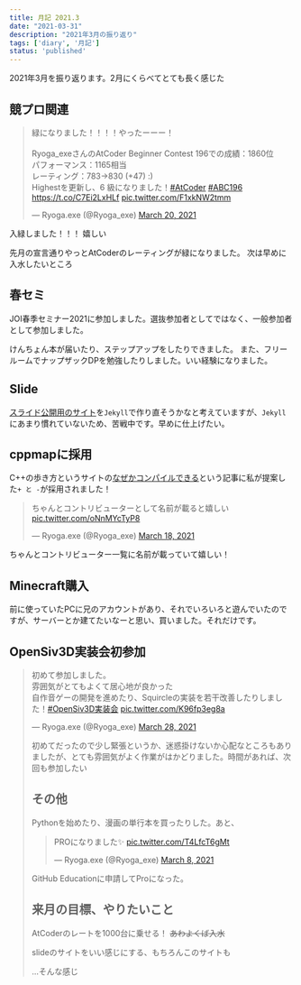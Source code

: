 ```yaml
---
title: 月記 2021.3
date: "2021-03-31"
description: "2021年3月の振り返り"
tags: ['diary', '月記']
status: 'published'
---
```


2021年3月を振り返ります。2月にくらべてとても長く感じた

## 競プロ関連

<blockquote class="twitter-tweet"><p lang="ja" dir="ltr">緑になりました！！！！やったーーー！<br><br>Ryoga_exeさんのAtCoder Beginner Contest 196での成績：1860位<br>パフォーマンス：1165相当<br>レーティング：783→830 (+47) :)<br>Highestを更新し、6 級になりました！<a href="https://twitter.com/hashtag/AtCoder?src=hash&amp;ref_src=twsrc%5Etfw">#AtCoder</a> <a href="https://twitter.com/hashtag/ABC196?src=hash&amp;ref_src=twsrc%5Etfw">#ABC196</a> <a href="https://t.co/C7Ei2LxHLf">https://t.co/C7Ei2LxHLf</a> <a href="https://t.co/F1xkNW2tmm">pic.twitter.com/F1xkNW2tmm</a></p>&mdash; Ryoga.exe (@Ryoga_exe) <a href="https://twitter.com/Ryoga_exe/status/1373271954749227017?ref_src=twsrc%5Etfw">March 20, 2021</a></blockquote>

入緑しました！！！ 嬉しい

先月の宣言通りやっとAtCoderのレーティングが緑になりました。
次は早めに入水したいところ

## 春セミ

JOI春季セミナー2021に参加しました。選抜参加者としてではなく、一般参加者として参加しました。

けんちょん本が届いたり、ステップアップをしたりできました。
また、フリールームでナップザックDPを勉強したりしました。いい経験になりました。

## Slide

[スライド公開用のサイト](https://slide.ryoga.dev)を`Jekyll`で作り直そうかなと考えていますが、`Jekyll`にあまり慣れていないため、苦戦中です。早めに仕上げたい。

## cppmapに採用

C++の歩き方というサイトの[なぜかコンパイルできる](https://cppmap.github.io/articles/it-compiles/)という記事に私が提案した`+ と -`が採用されました！

<blockquote class="twitter-tweet"><p lang="ja" dir="ltr">ちゃんとコントリビューターとして名前が載ると嬉しい <a href="https://t.co/oNnMYcTyP8">pic.twitter.com/oNnMYcTyP8</a></p>&mdash; Ryoga.exe (@Ryoga_exe) <a href="https://twitter.com/Ryoga_exe/status/1372547994319384578?ref_src=twsrc%5Etfw">March 18, 2021</a></blockquote>

ちゃんとコントリビューター一覧に名前が載っていて嬉しい！

## Minecraft購入

前に使っていたPCに兄のアカウントがあり、それでいろいろと遊んでいたのですが、サーバーとか建てたいなーと思い、買いました。それだけです。

## OpenSiv3D実装会初参加

<blockquote class="twitter-tweet"><p lang="ja" dir="ltr">初めて参加しました。<br>雰囲気がとてもよくて居心地が良かった<br>自作音ゲーの開発を進めたり、Squircleの実装を若干改善したりしました！<a href="https://twitter.com/hashtag/OpenSiv3D%E5%AE%9F%E8%A3%85%E4%BC%9A?src=hash&amp;ref_src=twsrc%5Etfw">#OpenSiv3D実装会</a> <a href="https://t.co/K96fp3eg8a">pic.twitter.com/K96fp3eg8a</a></p>&mdash; Ryoga.exe (@Ryoga_exe) <a href="https://twitter.com/Ryoga_exe/status/1376093147084681216?ref_src=twsrc%5Etfw">March 28, 2021</a>

初めてだったので少し緊張というか、迷惑掛けないか心配なところもありましたが、とても雰囲気がよく作業がはかどりました。時間があれば、次回も参加したい

## その他

Pythonを始めたり、漫画の単行本を買ったりした。あと、
<blockquote class="twitter-tweet"><p lang="ja" dir="ltr">PROになりました✨ <a href="https://t.co/T4LfcT6gMt">pic.twitter.com/T4LfcT6gMt</a></p>&mdash; Ryoga.exe (@Ryoga_exe) <a href="https://twitter.com/Ryoga_exe/status/1368975475419222016?ref_src=twsrc%5Etfw">March 8, 2021</a></blockquote>

GitHub Educationに申請してProになった。

## 来月の目標、やりたいこと

AtCoderのレートを1000台に乗せる！
~~あわよくば入水~~

slideのサイトをいい感じにする、もちろんこのサイトも

...そんな感じ